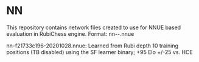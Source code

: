 # NN

This repository contains network files created to use for NNUE based evaluation in RubiChess engine.
Format: nn-<first-9-hex-digits-of-sha256>-<yyyymmdd>.nnue

nn-f21733c196-20201028.nnue:  Learned from Rubi depth 10 training positions (TB disabled) using the SF learner binary; +95 Elo +/-25 vs. HCE
